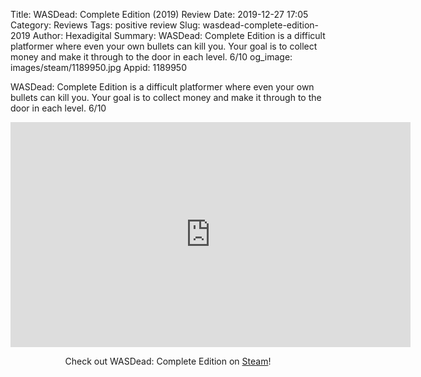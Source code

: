 Title: WASDead: Complete Edition (2019) Review
Date: 2019-12-27 17:05
Category: Reviews
Tags: positive review
Slug: wasdead-complete-edition-2019
Author: Hexadigital
Summary: WASDead: Complete Edition is a difficult platformer where even your own bullets can kill you. Your goal is to collect money and make it through to the door in each level. 6/10
og_image: images/steam/1189950.jpg
Appid: 1189950

WASDead: Complete Edition is a difficult platformer where even your own bullets can kill you. Your goal is to collect money and make it through to the door in each level. 6/10

<center><iframe src="https://www.youtube.com/embed/FseQNMfR0Bs?feature=oembed" allow="accelerometer; autoplay; encrypted-media; gyroscope; picture-in-picture" width="640" height="360" frameborder="0"></iframe>

Check out WASDead: Complete Edition on [Steam](https://store.steampowered.com/app/1189950/?curator_clanid=34633900)!</center>
